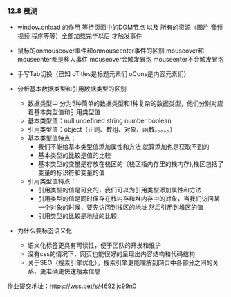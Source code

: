 ### 12.8 晨测
- window.onload 的作用
  等待页面中的DOM节点 以及 所有的资源（图片 音频 视频 程序等等）全部加载完毕以后 才触发事件

- 鼠标的onmouseover事件和onmouseenter事件的区别
    mouseover和mouseenter都是移入事件
    mouseover会触发冒泡
    mouseenter不会触发冒泡

- 手写Tab切换（已知 oTitles是标题元素们  oCons是内容元素们）
    
- 分析基本数据类型和引用数据类型的区别
    - 数据类型中 分为5种简单的数据类型和1种复杂的数据类型，他们分别对应着基本类型值和引用类型值
    - 基本类型值：null undefined string number boolean
    - 引用类型值：object（正则、数组、对象、函数。。。。。）
    - 基本类型值特点：
        - 我们不能给基本类型值添加属性和方法 就算添加也是获取不到的
        - 基本类型的比较是值的比较
        - 基本类型的变量是存放在栈区的（栈区指内存里的栈内存),栈区包括了变量的标识符和变量的值
    - 引用类型值特点：
        - 引用类型的值是可变的，我们可以为引用类型添加属性和方法
        - 引用类型的值是同时保存在栈内存和堆内存中的对象，当我们访问某一个对象的时候，要先访问到栈区的地址 然后引用到堆区的值
        - 引用类型的比较是地址的比较

- 为什么要标签语义化
    - 语义化标签更具有可读性，便于团队的开发和维护
    - 没有css的情况下，网页也能很好的呈现出内容结构和代码结构
    - 关于SEO（搜索引擎优化），搜索引擎更能理解到网页中各部分之间的关系，更准确更快速搜索信息

作业提交地址：https://wss.pet/s/4692jjc99n0